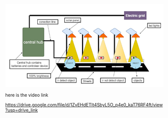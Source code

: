 ![alt text](https://github.com/ayushnainwal10/Solar-Street-Light/blob/main/solar%20street.png)

here is the video link

https://drive.google.com/file/d/1ZvEHdETIt4SbyL5O_p4e0_kaT76RF4ft/view?usp=drive_link
